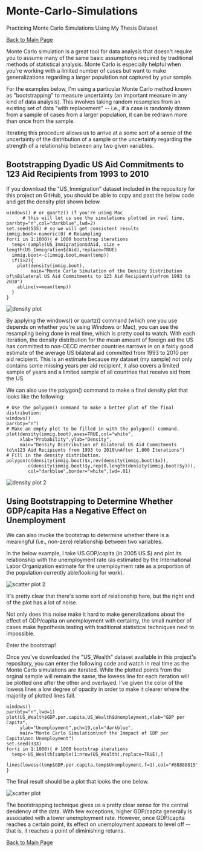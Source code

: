 # Monte-Carlo-Simulations
Practicing Monte Carlo Simulations Using My Thesis Dataset

[Back to Main Page](https://milesdwilliams15.github.io/)

Monte Carlo simulation is a great tool for data analysis that doesn't require you to assume many of the same basic assumptions required by traditional methods of statistical analysis. Monte Carlo is especially helpful when you're working with a limited number of cases but want to make generalizations regarding a larger population not captured by your sample.

For the examples below, I'm using a particular Monte Carlo method known as "bootstrapping" to measure uncertainty (an important measure in any kind of data analysis). This involves taking random resamples from an existing set of data "with replacement" -- i.e., if a case is randomly drawn from a sample of cases from a larger population, it can be redrawn more than once from the sample.

Iterating this procedure allows us to arrive at a some sort of a sense of the uncertainty of the distribution of a sample or the uncertainty regarding the strength of a relationship between any two given variables.

## Bootstrapping Dyadic US Aid Commitments to 123 Aid Recipients from 1993 to 2010
If you download the "US_Immigration" dataset included in the repository for this project on GitHub, you should be able to copy and past the below code and get the density plot shown below.

    windows() # or quartz() if you're using Mac
          # this will let us see the simulations plotted in real time.
    par(bty="n",col="darkblue",lwd=2)
    set.seed(555) # so we will get consistent results
    immig.boot<-numeric(0) # Resampling
    for(i in 1:1000){ # 1000 bootstrap iterations
      temp<-sample(US_Immigration$dAid, size = length(US_Immigration$dAid),replace=TRUE)
      immig.boot<-c(immig.boot,mean(temp))
      if(i>2){
        plot(density(immig.boot),
             main="Monte Carlo Simulation of the Density Distribution of\nBilateral US Aid Commitments to 123 Aid Recipients\nfrom 1993 to     2010")
        abline(v=mean(temp))
      }
    }

![density plot](https://cloud.githubusercontent.com/assets/23504082/21301589/9b63ffe8-c574-11e6-82dc-452562b45e4c.jpeg)

By applying the windows() or quartz() command (which one you use depends on whether you're using Windows or Mac), you can see the resampling being done in real time, which is pretty cool to watch. With each iteration, the density distribution for the mean amount of foreign aid the US has committed to non-OECD member countries narrows in on a fairly good estimate of the average US bilateral aid committed from 1993 to 2010 per aid recipient. This is an estimate because my dataset (my sample) not only contains some missing years per aid recipient, it also covers a limited sample of years and a limited sample of all countries that receive aid from the US.

We can also use the polygon() command to make a final density plot that looks like the following:

    # Use the polygon() command to make a better plot of the final distribution:
    windows()
    par(bty="n")
    # Make an empty plot to be filled in with the polygon() command.
    plot(density(immig.boot),axes=TRUE,col="white",
         xlab="Probability",ylab="Density",
         main="Density Distribution of Bilateral US Aid Commitments to\n123 Aid Recipients from 1993 to 2010\nAfter 1,000 Iterations")
    # Fill in the density distribution.
    polygon(c(density(immig.boot)$x,rev(density(immig.boot)$x)),
            c(density(immig.boot)$y,rep(0,length(density(immig.boot)$y))),
            col="darkblue",border="white",lwd=.01)

![density plot 2](https://cloud.githubusercontent.com/assets/23504082/21301593/a2323ce0-c574-11e6-978c-205d9743196d.jpeg)

## Using Bootstrapping to Determine Whether GDP/capita Has a Negative Effect on Unemployment
We can also invoke the bootstrap to determine whether there is a meaningful (i.e., non-zero) relationship between two variables.

In the below example, I take US GDP/capita (in 2005 US $) and plot its relationship with the unemployment rate (as estimated by the International Labor Organization estimate for the unemployment rate as a proportion of the population currently able/looking for work).

![scatter plot 2](https://cloud.githubusercontent.com/assets/23504082/21301837/a67360c0-c576-11e6-829a-edc28288bd5a.jpeg)

It's pretty clear that there's some sort of relationship here, but the right end of the plot has a lot of noise. 

Not only does this noise make it hard to make generalizations about the effect of GDP/capita on unemployment with certainty, the small number of cases make hypothesis testing with traditional statistical techniques next to impossible.

Enter the bootstrap!

Once you've downloaded the "US_Wealth" dataset available in this project's repository, you can enter the following code and watch in real time as the Monte Carlo simulations are iterated. While the plotted points from the orginal sample will remain the same, the lowess line for each iteration will be plotted one after the other and overlayed. I've given the color of the lowess lines a low degree of opacity in order to make it clearer where the majority of plotted lines fall.

    windows()
    par(bty="n",lwd=1)
    plot(US_Wealth$GDP.per.capita,US_Wealth$Unemployment,xlab="GDP per Capita",
         ylab="Unemployment",pch=19,col="darkblue",
         main="Monte Carlo Simulation\nof the Immpact of GDP per Capita\non Unemployment")
    set.seed(333)
    for(i in 1:1000){ # 1000 bootstrap iterations
      temp<-US_Wealth[sample(1:nrow(US_Wealth),replace=TRUE),]
      lines(lowess(temp$GDP.per.capita,temp$Unemployment,f=1),col="#88888815")
    }

The final result should be a plot that looks the one below.

![scatter plot](https://cloud.githubusercontent.com/assets/23504082/21301595/a6e57d38-c574-11e6-9ad4-7fb3cc0a34d2.jpeg)

The bootstrapping technique gives us a pretty clear sense for the central dendency of the data. With few exceptions, higher GDP/capita generally is associated with a lower unemployment rate. However, once GDP/capita reaches a certain point, its effect on unemployment appears to level off -- that is, it reaches a point of diminishing returns.

[Back to Main Page](https://milesdwilliams15.github.io/)
